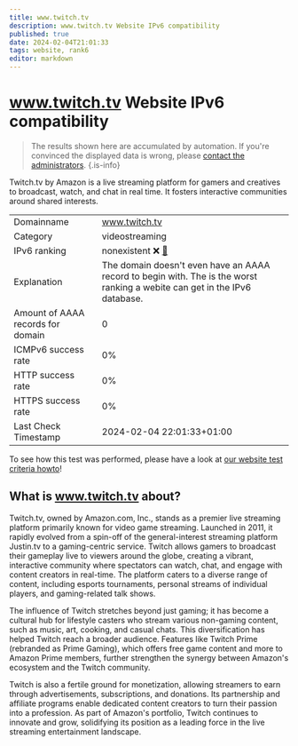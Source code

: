 ```yaml
---
title: www.twitch.tv
description: www.twitch.tv Website IPv6 compatibility
published: true
date: 2024-02-04T21:01:33
tags: website, rank6
editor: markdown
---
```


# www.twitch.tv Website IPv6 compatibility

> The results shown here are accumulated by automation. If you're convinced the displayed data is wrong, please [contact the administrators](/howto/chat). 
{.is-info}

Twitch.tv by Amazon is a live streaming platform for gamers and creatives to broadcast, watch, and chat in real time. It fosters interactive communities around shared interests.


|   |   |
| - | - |
| Domainname | www.twitch.tv
| Category | videostreaming |
| IPv6 ranking | nonexistent :x: [🔗](/howto/ranking) |
| Explanation | The domain doesn't even have an AAAA record to begin with. The is the worst ranking a webite can get in the IPv6 database. |
| Amount of AAAA records for domain | 0 |
| ICMPv6 success rate | 0%|
| HTTP success rate | 0% |
| HTTPS success rate | 0% |
| Last Check Timestamp | 2024-02-04 22:01:33+01:00 |

To see how this test was performed, please have a look at [our website test criteria howto](/howto/testcriteria/website)!


## What is www.twitch.tv about?
Twitch.tv, owned by Amazon.com, Inc., stands as a premier live streaming platform primarily known for video game streaming. Launched in 2011, it rapidly evolved from a spin-off of the general-interest streaming platform Justin.tv to a gaming-centric service. Twitch allows gamers to broadcast their gameplay live to viewers around the globe, creating a vibrant, interactive community where spectators can watch, chat, and engage with content creators in real-time. The platform caters to a diverse range of content, including esports tournaments, personal streams of individual players, and gaming-related talk shows.

The influence of Twitch stretches beyond just gaming; it has become a cultural hub for lifestyle casters who stream various non-gaming content, such as music, art, cooking, and casual chats. This diversification has helped Twitch reach a broader audience. Features like Twitch Prime (rebranded as Prime Gaming), which offers free game content and more to Amazon Prime members, further strengthen the synergy between Amazon's ecosystem and the Twitch community.

Twitch is also a fertile ground for monetization, allowing streamers to earn through advertisements, subscriptions, and donations. Its partnership and affiliate programs enable dedicated content creators to turn their passion into a profession. As part of Amazon's portfolio, Twitch continues to innovate and grow, solidifying its position as a leading force in the live streaming entertainment landscape.


